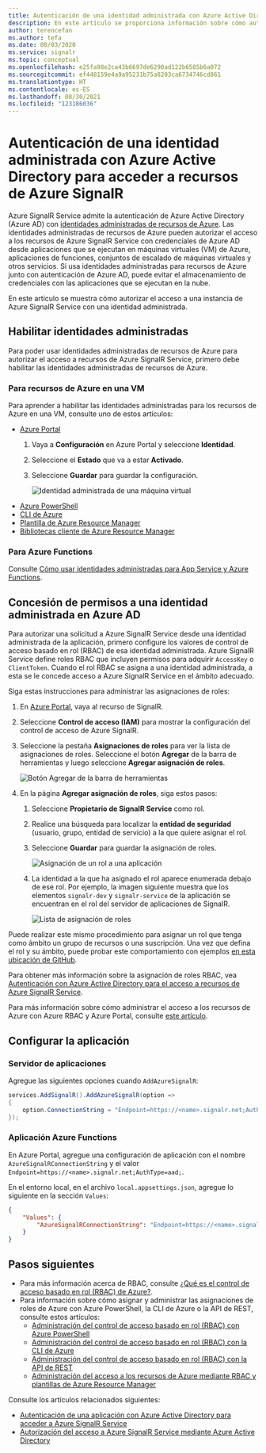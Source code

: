 ```yaml
---
title: Autenticación de una identidad administrada con Azure Active Directory
description: En este artículo se proporciona información sobre cómo autenticar una identidad administrada con Azure Active Directory para acceder a Azure SignalR Service
author: terencefan
ms.author: tefa
ms.date: 08/03/2020
ms.service: signalr
ms.topic: conceptual
ms.openlocfilehash: e25fa98e2ca43b6697de6290ad122b6585b6a072
ms.sourcegitcommit: ef448159e4a9a95231b75a8203ca6734746cd861
ms.translationtype: HT
ms.contentlocale: es-ES
ms.lasthandoff: 08/30/2021
ms.locfileid: "123186036"
---
```

# <a name="authenticate-a-managed-identity-with-azure-active-directory-to-access-azure-signalr-resources"></a>Autenticación de una identidad administrada con Azure Active Directory para acceder a recursos de Azure SignalR
Azure SignalR Service admite la autenticación de Azure Active Directory (Azure AD) con [identidades administradas de recursos de Azure](../active-directory/managed-identities-azure-resources/overview.md). Las identidades administradas de recursos de Azure pueden autorizar el acceso a los recursos de Azure SignalR Service con credenciales de Azure AD desde aplicaciones que se ejecutan en máquinas virtuales (VM) de Azure, aplicaciones de funciones, conjuntos de escalado de máquinas virtuales y otros servicios. Si usa identidades administradas para recursos de Azure junto con autenticación de Azure AD, puede evitar el almacenamiento de credenciales con las aplicaciones que se ejecutan en la nube.

En este artículo se muestra cómo autorizar el acceso a una instancia de Azure SignalR Service con una identidad administrada.

## <a name="enable-managed-identities"></a>Habilitar identidades administradas
Para poder usar identidades administradas de recursos de Azure para autorizar el acceso a recursos de Azure SignalR Service, primero debe habilitar las identidades administradas de recursos de Azure. 
### <a name="for-azure-resources-on-a-vm"></a>Para recursos de Azure en una VM
Para aprender a habilitar las identidades administradas para los recursos de Azure en una VM, consulte uno de estos artículos:

- [Azure Portal](../active-directory/managed-identities-azure-resources/qs-configure-portal-windows-vm.md)
  1. Vaya a **Configuración** en Azure Portal y seleccione **Identidad**. 
  2. Seleccione el **Estado** que va a estar **Activado**. 
  3. Seleccione **Guardar** para guardar la configuración. 

      ![Identidad administrada de una máquina virtual](./media/authenticate/identity-virtual-machine.png)
- [Azure PowerShell](../active-directory/managed-identities-azure-resources/qs-configure-powershell-windows-vm.md)
- [CLI de Azure](../active-directory/managed-identities-azure-resources/qs-configure-cli-windows-vm.md)
- [Plantilla de Azure Resource Manager](../active-directory/managed-identities-azure-resources/qs-configure-template-windows-vm.md)
- [Bibliotecas cliente de Azure Resource Manager](../active-directory/managed-identities-azure-resources/qs-configure-sdk-windows-vm.md)

### <a name="for-azure-functions"></a>Para Azure Functions

Consulte [Cómo usar identidades administradas para App Service y Azure Functions](../app-service/overview-managed-identity.md).

## <a name="grant-permissions-to-a-managed-identity-in-azure-ad"></a>Concesión de permisos a una identidad administrada en Azure AD
Para autorizar una solicitud a Azure SignalR Service desde una identidad administrada de la aplicación, primero configure los valores de control de acceso basado en rol (RBAC) de esa identidad administrada. Azure SignalR Service define roles RBAC que incluyen permisos para adquirir `AccessKey` o `ClientToken`. Cuando el rol RBAC se asigna a una identidad administrada, a esta se le concede acceso a Azure SignalR Service en el ámbito adecuado.

Siga estas instrucciones para administrar las asignaciones de roles:

1. En [Azure Portal](https://portal.azure.com/), vaya al recurso de SignalR.
1. Seleccione **Control de acceso (IAM)** para mostrar la configuración del control de acceso de Azure SignalR. 
1. Seleccione la pestaña **Asignaciones de roles** para ver la lista de asignaciones de roles. Seleccione el botón **Agregar** de la barra de herramientas y luego seleccione **Agregar asignación de roles**. 

    ![Botón Agregar de la barra de herramientas](./media/authenticate/role-assignments-add-button.png)

1. En la página **Agregar asignación de roles**, siga estos pasos:
    1. Seleccione **Propietario de SignalR Service** como rol.
    1. Realice una búsqueda para localizar la **entidad de seguridad** (usuario, grupo, entidad de servicio) a la que quiere asignar el rol.
    1. Seleccione **Guardar** para guardar la asignación de roles. 

        ![Asignación de un rol a una aplicación](./media/authenticate/assign-role-to-application.png)

    1. La identidad a la que ha asignado el rol aparece enumerada debajo de ese rol. Por ejemplo, la imagen siguiente muestra que los elementos `signalr-dev` y `signalr-service` de la aplicación se encuentran en el rol del servidor de aplicaciones de SignaIR. 
        
        ![Lista de asignación de roles](./media/authenticate/role-assignment-list.png)

Puede realizar este mismo procedimiento para asignar un rol que tenga como ámbito un grupo de recursos o una suscripción. Una vez que defina el rol y su ámbito, puede probar este comportamiento con ejemplos [en esta ubicación de GitHub](https://github.com/Azure/azure-event-hubs/tree/master/samples/DotNet/Microsoft.Azure.EventHubs/Rbac).

Para obtener más información sobre la asignación de roles RBAC, vea [Autenticación con Azure Active Directory para el acceso a recursos de Azure SignalR Service](authorize-access-azure-active-directory.md).

Para más información sobre cómo administrar el acceso a los recursos de Azure con Azure RBAC y Azure Portal, consulte [este artículo](..//role-based-access-control/role-assignments-portal.md). 

## <a name="configure-your-app"></a>Configurar la aplicación
### <a name="app-server"></a>Servidor de aplicaciones

Agregue las siguientes opciones cuando `AddAzureSignalR`:

```C#
services.AddSignalR().AddAzureSignalR(option =>
{
    option.ConnectionString = "Endpoint=https://<name>.signalr.net;AuthType=aad;Version=1.0;";
});
```

### <a name="azure-functions-app"></a>Aplicación Azure Functions

En Azure Portal, agregue una configuración de aplicación con el nombre `AzureSignalRConnectionString` y el valor `Endpoint=https://<name>.signalr.net;AuthType=aad;`.

En el entorno local, en el archivo `local.appsettings.json`, agregue lo siguiente en la sección `Values`:
```json
{
    "Values": {
        "AzureSignalRConnectionString": "Endpoint=https://<name>.signalr.net;AuthType=aad;Version=1.0;"
    }
}
```

## <a name="next-steps"></a>Pasos siguientes
- Para más información acerca de RBAC, consulte [¿Qué es el control de acceso basado en rol (RBAC) de Azure?](../role-based-access-control/overview.md).
- Para información sobre cómo asignar y administrar las asignaciones de roles de Azure con Azure PowerShell, la CLI de Azure o la API de REST, consulte estos artículos:
    - [Administración del control de acceso basado en rol (RBAC) con Azure PowerShell](../role-based-access-control/role-assignments-powershell.md)  
    - [Administración del control de acceso basado en rol (RBAC) con la CLI de Azure](../role-based-access-control/role-assignments-cli.md)
    - [Administración del control de acceso basado en rol (RBAC) con la API de REST](../role-based-access-control/role-assignments-rest.md)
    - [Administración del acceso a los recursos de Azure mediante RBAC y plantillas de Azure Resource Manager](../role-based-access-control/role-assignments-template.md)

Consulte los artículos relacionados siguientes:
- [Autenticación de una aplicación con Azure Active Directory para acceder a Azure SignalR Service](authenticate-application.md)
- [Autorización del acceso a Azure SignalR Service mediante Azure Active Directory](authorize-access-azure-active-directory.md)
